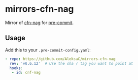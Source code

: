 # mirrors-cfn-nag

Mirror of [cfn-nag](https://github.com/stelligent/cfn_nag) for [pre-commit](https://pre-commit.com).

## Usage
Add this to your `.pre-commit-config.yaml`:
```yaml
- repo: https://github.com/AleksaC/mirrors-cfn-nag
  rev: 'v0.6.12'  # Use the sha / tag you want to point at
  hooks:
   - id: cnf-nag
```
